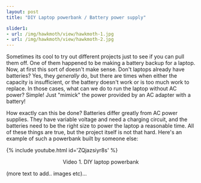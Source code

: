```yaml
---
layout: post
title: "DIY Laptop powerbank / Battery power supply"

slider1:
- url: /img/hawkmoth/view/hawkmoth-1.jpg
- url: /img/hawkmoth/view/hawkmoth-2.jpg
---
```


Sometimes its cool to try out different projects just to see if you can pull them off. One of them happened to be making a battery backup for a laptop. Now, at first this sort of doesn't make sense. Don't laptops already have batteries? Yes, they _generally_ do, but there are times when either the capacity is insufficient, or the battery doesn't work or is too much work to replace. In those cases, what can we do to run the laptop without AC power? Simple! Just "mimick" the power provided by an AC adapter with a battery! 

How exactly can this be done? Batteries differ greatly from AC power supplies. They have variable voltage and need a charging circuit, and the batteries need to be the right size to power the laptop a reasonable time. All of these things are true, but the project itself is not that hard. Here's an example of such a powerbank built by someone else:

{% include youtube.html id='ZQjazsiyr8s' %}   
<p align="center">Video 1. DIY laptop powerbank</p>

(more text to add.. images etc)...
